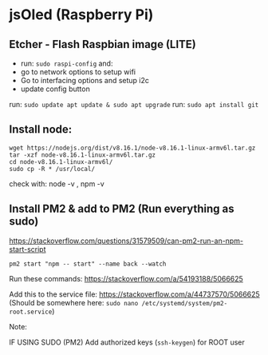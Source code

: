 
# jsOled (Raspberry Pi)


## Etcher -  Flash Raspbian image (LITE) 
  - run: `sudo raspi-config` and:
  - go to network options to setup wifi
  - Go to interfacing options and setup i2c
  - update config button

run: `sudo update apt update & sudo apt upgrade`
run: `sudo apt install git`

## Install node: 
```
wget https://nodejs.org/dist/v8.16.1/node-v8.16.1-linux-armv6l.tar.gz
tar -xzf node-v8.16.1-linux-armv6l.tar.gz
cd node-v8.16.1-linux-armv6l/
sudo cp -R * /usr/local/
```
check with: node -v , npm -v 


## Install PM2  & add to PM2 (Run everything as sudo)

https://stackoverflow.com/questions/31579509/can-pm2-run-an-npm-start-script
```
pm2 start "npm -- start" --name back --watch
```

Run these commands: https://stackoverflow.com/a/54193188/5066625

Add this to the service file: https://stackoverflow.com/a/44737570/5066625
(Should be somewhere here: `sudo nano /etc/systemd/system/pm2-root.service`)


Note: 

IF USING SUDO (PM2)
Add authorized keys (`ssh-keygen`) for ROOT user 
